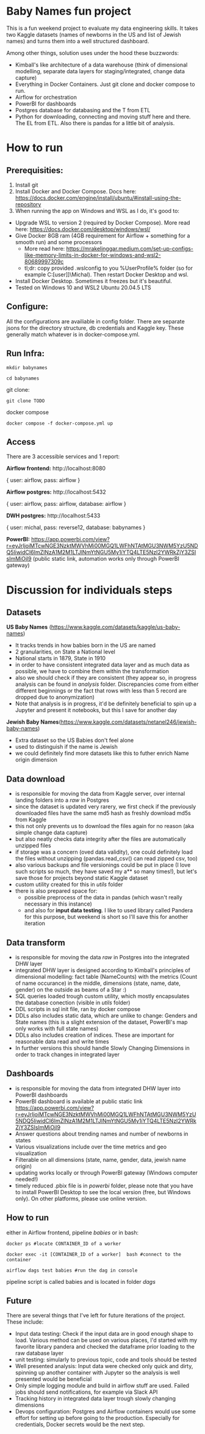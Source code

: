 # Baby Names fun project

This is a fun weekend project to evaluate my data engineering skills. It takes two Kaggle datasets (names of newborns in the US and list of Jewish names) and turns them into a well structured dashboard. 

Among other things, solution uses under the hood these buzzwords:
- Kimball's like architecture of a data warehouse (think of dimensional modelling, separate data layers for staging/integrated, change data capture)
- Everything in Docker Containers. Just git clone and docker compose to run.
- Airflow for orchestration
- PowerBI for dashboards
- Postgres database for databasing and the T from ETL
- Python for downloading, connecting and moving stuff here and there. The EL from ETL. Also there is pandas for a little bit of analysis.


# How to run
## Prerequisities:
1) Install git
2) Install Docker and Docker Compose. Docs here: https://docs.docker.com/engine/install/ubuntu/#install-using-the-repository
3) When running the app on Windows and WSL as I do, it's good to:
- Upgrade WSL to version 2 (required by Docker Compose). More read here: https://docs.docker.com/desktop/windows/wsl/
- Give Docker 8GB ram (4GB requirement for Airflow + something for a smooth run) and some processors
  - More read here: https://mrakelinggar.medium.com/set-up-configs-like-memory-limits-in-docker-for-windows-and-wsl2-80689997309c
  - tl;dr: copy provided .wslconfig to you %UserProfile% folder (so for example C:\[user]]\Michal). Then restart Docker Desktop and wsl.
- Install Docker Desktop. Sometimes it freezes but it's beautiful. 
- Tested on Windows 10 and WSL2 Ubuntu 20.04.5 LTS


## Configure:
All the configurations are availiable in config folder. There are separate jsons for the directory structure, db credentials and Kaggle key. These generally match whatever is in docker-compose.yml.

## Run Infra:
`mkdir babynames`

`cd babynames`

git clone:

`git clone TODO`

docker compose

`docker compose -f docker-compose.yml up`

## Access
There are 3 accessible services and 1 report:

**Airflow frontend:** http://localhost:8080

{ user: airflow, pass: airflow }

**Airflow postgres:** http://localhost:5432

{ user: airflow, pass: airflow, database: airflow }

**DWH postgres:** http://localhost:5433

{ user: michal, pass: reverse12, database: babynames }

**PowerBI:** https://app.powerbi.com/view?r=eyJrIjoiMTcwNGE3NzktMWVhMi00MGQ1LWFhNTAtMGU3NWM5YzU5NDQ5IiwidCI6ImZlNzA1M2M1LTJlNmYtNGU5My1iYTQ4LTE5NzI2YWRkZjY3ZSIsImMiOjl9
(public static link, automation works only through PowerBI gateway)

# Discussion for individuals steps
## Datasets
**US Baby Names** (https://www.kaggle.com/datasets/kaggle/us-baby-names)
- It tracks trends in how babies born in the US are named
- 2 granularities, on State a National level
- National starts in 1879, State in 1910
- in order to have consistent integrated data layer and as much data as possible, we have to combine them within the transformation
- also we should check if they are consistent (they appear so, in progress analysis can be found in *analysis* folder. Discrepancies come from either different beginnings or the fact that rows with less than 5 record are dropped due to anonymization)
- Note that analysis is in progress, it'd be definitely beneficial to spin up a Jupyter and present it notebooks, but this I save for another day 

**Jewish Baby Names**(https://www.kaggle.com/datasets/netanel246/jewish-baby-names)
- Extra dataset so the US Babies don't feel alone
- used to distinguish if the name is Jewish
- we could definitely find more datasets like this to futher enrich Name origin dimension

## Data download
- is responsible for moving the data from Kaggle server, over internal landing folders into a *raw* in Postgres 
- since the dataset is updated very rarery, we first check if the previously downloaded files have the same md5 hash as freshly download md5s from Kaggle
- this not only prevents us to download the files again for no reason (aka simple change data capture)
- but also neatly checks data integrity after the files are automatically unzipped files
- if storage was a concern (oved data validity), one could definitely load the files without unzipping (pandas.read_csv() can read zipped csv, too)
- also various backups and file versionings could be put in place (I love such scripts so much, they have saved my a** so many times!), but let's save those for projects beyond static Kaggle dataset
- custom utility created for this in *utils* folder
- there is also prepared space for: 
  - possible preprocess of the data in pandas (which wasn't really necessary in this instance)
  - and also for **input data testing**. I like to used library called Pandera for this purpose, but weekend is short so I'll save this for another iteration

## Data transform
- is responsible for moving the data *raw* in Postgres into the integrated DHW layer
- integrated DHW layer is designed according to Kimball's principles of dimensional modelling: fact table (NameCounts) with the metrics (Count of name occurance) in the middle, dimensions (state, name, date, gender) on the outside as beams of a Star :)  
- SQL queries loaded trough custom utility, which mostly encapsulates the database conection (visible in *utils* folder)
- DDL scripts in sql init file, ran by docker compose
- DDLs also includes static data, which are unlike to change: Genders and State names (this is a slight extension of the dataset, PowerBI's map only works with full state names) 
- DDLs also includes creation of indices. These are important for reasonable data read and write times
- In further versions this should handle Slowly Changing Dimensions in order to track changes in integrated layer

## Dashboards
- is responsible for moving the data from integrated DHW layer into PowerBI dashboards
- PowerBI dashboard is available at public static link https://app.powerbi.com/view?r=eyJrIjoiMTcwNGE3NzktMWVhMi00MGQ1LWFhNTAtMGU3NWM5YzU5NDQ5IiwidCI6ImZlNzA1M2M1LTJlNmYtNGU5My1iYTQ4LTE5NzI2YWRkZjY3ZSIsImMiOjl9
- Answer questions about trending names and number of newborns in states
- Various visualizations include over the time metrics and geo visualization
- Filterable on all dimensions (state, name, gender, data, jewish name origin)
- updating works locally or through PowerBI gateway (Windows computer needed!)
- timely reduced .pbix file is in *powerbi* folder, please note that you have to install PowerBI Desktop to see the local version (free, but Windows only). On other platforms, please use online version. 

## How to run
either in Airflow frontend, pipeline *babies* or in bash:

``
docker ps #locate CONTAINER_ID of a worker
``

``
docker exec -it [CONTAINER_ID of a worker]  bash #connect to the container
``

``
airflow dags test babies #run the dag in console
``

pipeline script is called babies and is located in folder *dags*


## Future
There are several things that I've left for future iterations of the project. These include:
- Input data testing: Check if the input data are in good enough shape to load. Various method can be used on various places, I'd started with my favorite library pandera and checked the dataframe prior loading to the raw database layer
- unit testing: simularly to previous topic, code and tools should be tested
- Well presented analysis: Input data were checked only quick and dirty, spinning up another container with Jupyter so the analysis is well presented would be beneficial
- Only simple logging module and build in airflow stuff are used. Failed jobs should send notifications, for example via Slack API
- Tracking history in integrated data layer trough slowly changing dimensions
- Devops configuration: Postgres and Airflow containers would use some effort for setting up before going to the production. Especially for credentials, Docker secrets would be the next step.
